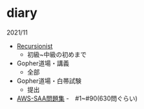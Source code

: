 # diary


2021/11
- [Recursionist](https://recursionist.io/)
  - 初級~中級の初めまで
- Gopher道場・講義
  - 全部
- Gopher道場・白帯試験
  - 提出
- [AWS-SAA問題集](https://aws.koiwaclub.com/exam/aws-exam2/aws-exam01/)
  -　#1~#90(630問ぐらい)
